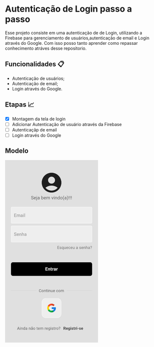 # Autenticação de Login passo a passo 

Esse projeto consiste em uma autenticação de de Login, utilizando a Firebase para gerenciamento de usuários,autenticação de email e Login através do Google. Com isso posso tanto aprender como repassar conhecimento atráves desse repositorio.

## Funcionalidades 📋

- Autenticação de usuários;
- Autenticação de email;
- Login através do Google.

## Etapas 📈

- [x] Montagem da tela de login
- [ ] Adicionar Autenticação de usuário através da Firebase
- [ ] Autenticaçãp de email
- [ ] Login através do Google

## Modelo

<img src="assets/tela de login.jpeg" alt="Tela de login"  height="600px">